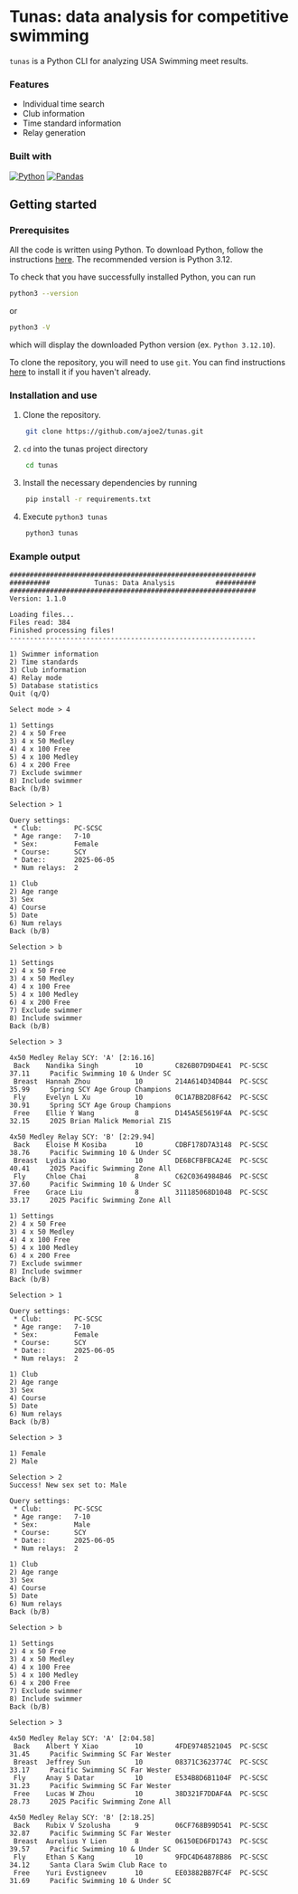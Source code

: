 # Tunas: data analysis for competitive swimming
`tunas` is a Python CLI for analyzing USA Swimming meet results.

### Features
 - Individual time search
 - Club information
 - Time standard information
 - Relay generation

### Built with
[![Python](https://img.shields.io/badge/python-3670A0?style=for-the-badge&logo=python&logoColor=ffdd54)](https://www.python.org/)
[![Pandas](https://img.shields.io/badge/pandas-%23150458.svg?style=for-the-badge&logo=pandas)](https://pandas.pydata.org/)

## Getting started
### Prerequisites
All the code is written using Python. To download Python, follow the instructions [here](https://www.python.org/downloads/). The recommended version is Python 3.12.

To check that you have successfully installed Python, you can run
```sh
python3 --version
```
or 
```sh
python3 -V
```
which will display the downloaded Python version (ex. `Python 3.12.10`).

To clone the repository, you will need to use `git`. You can find instructions [here](https://git-scm.com/book/en/v2/Getting-Started-Installing-Git) to install it  if you haven't already.

### Installation and use
1. Clone the repository.
```sh
    git clone https://github.com/ajoe2/tunas.git
```
2. `cd` into the tunas project directory
```sh
    cd tunas
```
3. Install the necessary dependencies by running
```sh
    pip install -r requirements.txt
```
4. Execute `python3 tunas`
```sh
    python3 tunas
```

### Example output
```
#############################################################
##########           Tunas: Data Analysis          ##########
#############################################################
Version: 1.1.0

Loading files...
Files read: 384
Finished processing files!
-------------------------------------------------------------

1) Swimmer information
2) Time standards
3) Club information
4) Relay mode
5) Database statistics
Quit (q/Q)

Select mode > 4

1) Settings
2) 4 x 50 Free
3) 4 x 50 Medley
4) 4 x 100 Free
5) 4 x 100 Medley
6) 4 x 200 Free
7) Exclude swimmer
8) Include swimmer
Back (b/B)

Selection > 1

Query settings:
 * Club:        PC-SCSC
 * Age range:   7-10
 * Sex:         Female
 * Course:      SCY
 * Date::       2025-06-05
 * Num relays:  2

1) Club
2) Age range
3) Sex
4) Course
5) Date
6) Num relays
Back (b/B)

Selection > b

1) Settings
2) 4 x 50 Free
3) 4 x 50 Medley
4) 4 x 100 Free
5) 4 x 100 Medley
6) 4 x 200 Free
7) Exclude swimmer
8) Include swimmer
Back (b/B)

Selection > 3

4x50 Medley Relay SCY: 'A' [2:16.16]
 Back    Nandika Singh         10        C826B07D9D4E41  PC-SCSC  37.11     Pacific Swimming 10 & Under SC
 Breast  Hannah Zhou           10        214A614D34DB44  PC-SCSC  35.99     Spring SCY Age Group Champions
 Fly     Evelyn L Xu           10        0C1A7BB2D8F642  PC-SCSC  30.91     Spring SCY Age Group Champions
 Free    Ellie Y Wang          8         D145A5E5619F4A  PC-SCSC  32.15     2025 Brian Malick Memorial Z1S

4x50 Medley Relay SCY: 'B' [2:29.94]
 Back    Eloise M Kosiba       10        CDBF178D7A3148  PC-SCSC  38.76     Pacific Swimming 10 & Under SC
 Breast  Lydia Xiao            10        DE68CFBFBCA24E  PC-SCSC  40.41     2025 Pacific Swimming Zone All
 Fly     Chloe Chai            8         C62C0364984B46  PC-SCSC  37.60     Pacific Swimming 10 & Under SC
 Free    Grace Liu             8         311185068D104B  PC-SCSC  33.17     2025 Pacific Swimming Zone All

1) Settings
2) 4 x 50 Free
3) 4 x 50 Medley
4) 4 x 100 Free
5) 4 x 100 Medley
6) 4 x 200 Free
7) Exclude swimmer
8) Include swimmer
Back (b/B)

Selection > 1

Query settings:
 * Club:        PC-SCSC
 * Age range:   7-10
 * Sex:         Female
 * Course:      SCY
 * Date::       2025-06-05
 * Num relays:  2

1) Club
2) Age range
3) Sex
4) Course
5) Date
6) Num relays
Back (b/B)

Selection > 3

1) Female
2) Male

Selection > 2
Success! New sex set to: Male

Query settings:
 * Club:        PC-SCSC
 * Age range:   7-10
 * Sex:         Male
 * Course:      SCY
 * Date::       2025-06-05
 * Num relays:  2

1) Club
2) Age range
3) Sex
4) Course
5) Date
6) Num relays
Back (b/B)

Selection > b

1) Settings
2) 4 x 50 Free
3) 4 x 50 Medley
4) 4 x 100 Free
5) 4 x 100 Medley
6) 4 x 200 Free
7) Exclude swimmer
8) Include swimmer
Back (b/B)

Selection > 3

4x50 Medley Relay SCY: 'A' [2:04.58]
 Back    Albert Y Xiao         10        4FDE9748521045  PC-SCSC  31.45     Pacific Swimming SC Far Wester
 Breast  Jeffrey Sun           10        08371C3623774C  PC-SCSC  33.17     Pacific Swimming SC Far Wester
 Fly     Anay S Datar          10        E534B8D6B1104F  PC-SCSC  31.23     Pacific Swimming SC Far Wester
 Free    Lucas W Zhou          10        38D321F7DDAF4A  PC-SCSC  28.73     2025 Pacific Swimming Zone All

4x50 Medley Relay SCY: 'B' [2:18.25]
 Back    Rubix V Szolusha      9         06CF768B99D541  PC-SCSC  32.87     Pacific Swimming SC Far Wester
 Breast  Aurelius Y Lien       8         06150ED6FD1743  PC-SCSC  39.57     Pacific Swimming 10 & Under SC
 Fly     Ethan S Kang          10        9FDC4D64878B86  PC-SCSC  34.12     Santa Clara Swim Club Race to 
 Free    Yuri Evstigneev       10        EE03882BB7FC4F  PC-SCSC  31.69     Pacific Swimming 10 & Under SC
```
